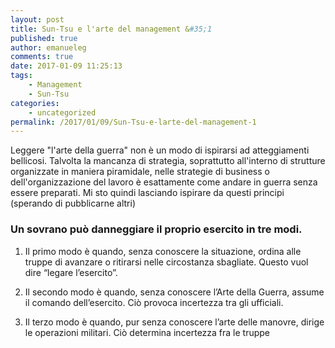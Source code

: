 ```yaml
---
layout: post
title: Sun-Tsu e l'arte del management &#35;1
published: true
author: emanueleg
comments: true
date: 2017-01-09 11:25:13
tags:
    - Management
    - Sun-Tsu
categories:
    - uncategorized
permalink: /2017/01/09/Sun-Tsu-e-larte-del-management-1
---
```


Leggere "l'arte della guerra" non è un modo di ispirarsi ad atteggiamenti bellicosi. Talvolta la mancanza di strategia, soprattutto all'interno di strutture organizzate in maniera piramidale, nelle strategie di business o dell'organizzazione del lavoro è esattamente come andare in guerra senza essere preparati. Mi sto quindi lasciando ispirare da questi principi (sperando di pubblicarne altri)

### Un sovrano può danneggiare il proprio esercito in tre modi.

1. Il primo modo è quando, senza conoscere la situazione, ordina alle truppe di avanzare o ritirarsi nelle circostanza sbagliate. Questo vuol dire “legare l’esercito”.

2. Il secondo modo è quando, senza conoscere l’Arte della Guerra, assume il comando dell’esercito. Ciò provoca incertezza tra gli ufficiali.

3. Il terzo modo è quando, pur senza conoscere l’arte delle manovre, dirige le operazioni militari. Ciò determina incertezza fra le truppe